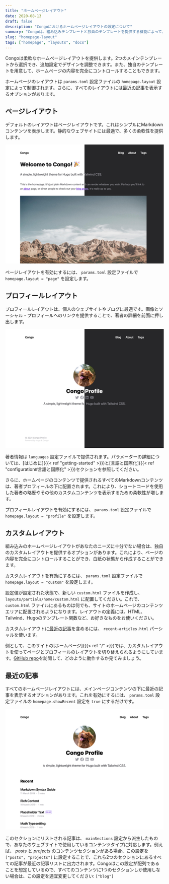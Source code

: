 ```yaml
---
title: "ホームページレイアウト"
date: 2020-08-13
draft: false
description: "Congoにおけるホームページレイアウトの設定について"
summary: "Congoは、組み込みテンプレートと独自のテンプレートを提供する機能によって、柔軟なホームページレイアウトを提供します。"
slug: "homepage-layout"
tags: ["homepage", "layouts", "docs"]
---
```


Congoは柔軟なホームページレイアウトを提供します。2つのメインテンプレートから選択でき、追加設定でデザインを調整できます。また、独自のテンプレートを用意して、ホームページの内容を完全にコントロールすることもできます。

ホームページのレイアウトは `params.toml` 設定ファイルの `homepage.layout` 設定によって制御されます。さらに、すべてのレイアウトには[最近の記事](#最近の記事)を表示するオプションがあります。

## ページレイアウト

デフォルトのレイアウトはページレイアウトです。これはシンプルにMarkdownコンテンツを表示します。静的なウェブサイトには最適で、多くの柔軟性を提供します。

![Screenshot of homepage layout](home-page.jpg)

ページレイアウトを有効にするには、 `params.toml` 設定ファイルで `homepage.layout = "page"` を設定します。

## プロフィールレイアウト

プロフィールレイアウトは、個人のウェブサイトやブログに最適です。画像とソーシャル・プロフィールへのリンクを提供することで、著者の詳細を前面に押し出します。

![Screenshot of profile layout](home-profile.jpg)

著者情報は `languages` 設定ファイルで提供されます。パラメーターの詳細については、[はじめに]({{< ref "getting-started" >}})と[言語と国際化]({{< ref "configuration#言語と国際化" >}})セクションを参照してください。

さらに、ホームページのコンテンツで提供されるすべてのMarkdownコンテンツは、著者プロフィールの下に配置されます。これにより、ショートコードを使用した著者の略歴やその他のカスタムコンテンツを表示するための柔軟性が増します。

プロフィールレイアウトを有効にするには、 `params.toml` 設定ファイルで `homepage.layout = "profile"` を設定します。

## カスタムレイアウト

組み込みのホームページレイアウトがあなたのニーズに十分でない場合は、独自のカスタムレイアウトを提供するオプションがあります。これにより、ページの内容を完全にコントロールすることができ、白紙の状態から作成することができます。

カスタムレイアウトを有効にするには、 `params.toml` 設定ファイルで `homepage.layout = "custom"` を設定します。

設定値が設定された状態で、新しい `custom.html` ファイルを作成し、 `layouts/partials/home/custom.html` に配置してください。これで、 `custom.html` ファイルにあるものは何でも、サイトのホームページのコンテンツエリアに配置されるようになります。レイアウトの定義には、HTML、Tailwind、Hugoのテンプレート関数など、お好きなものをお使いください。

カスタムレイアウトに[最近の記事](#最近の記事)を含めるには、 `recent-articles.html` パーシャルを使います。

例として、このサイトの[ホームページ]({{< ref "/" >}})では、カスタムレイアウトを使ってページとプロフィールのレイアウトを切り替えられるようにしています。[GitHub repo](https://github.com/jpanther/congo/blob/dev/exampleSite/layouts/partials/home/custom.html)を訪問して、どのように動作するか見てみましょう。

## 最近の記事

すべてのホームページレイアウトには、メインページコンテンツの下に最近の記事を表示するオプションがあります。これを有効にするには、 `params.toml` 設定ファイルの `homepage.showRecent` 設定を `true` にするだけです。

![Profile layout with recent articles](home-profile-list.jpg)

このセクションにリストされる記事は、 `mainSections` 設定から派生したもので、あなたのウェブサイトで使用しているコンテンツタイプに対応します。例えば、 _posts_ と _projects_ のコンテンツセクションがある場合、この設定を `["posts", "projects"]` に設定することで、これら2つのセクションにあるすべての記事が最近の記事リストに出力されます。Congoはこの設定が配列であることを想定しているので、すべてのコンテンツに1つのセクションしか使用しない場合は、この設定を適宜変更してください: `["blog"]`

